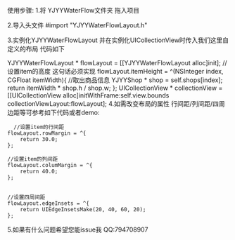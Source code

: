 使用步骤:
1.将 YJYYWaterFlow文件夹 拖入项目

2.导入头文件 #import "YJYYWaterFlowLayout.h"

3.实例化YJYYWaterFlowLayout 并在实例化UICollectionView时传入我们这里自定义的布局 代码如下

 YJYYWaterFlowLayout * flowLayout = [[YJYYWaterFlowLayout alloc]init];
    //设置item的高度 这句话必须实现
    flowLayout.itemHeight = ^(NSInteger index, CGFloat itemWidth){
        //取出商品信息
        YJYYShop * shop = self.shops[index];
        return itemWidth * shop.h / shop.w;
    };
    UICollectionView * collectionView = [[UICollectionView alloc]initWithFrame:self.view.bounds collectionViewLayout:flowLayout];
4.如需改变布局的属性 行间距/列间距/四周边距等可参考如下代码或者demo:

      //设置item的行间距
    flowLayout.rowMargin = ^{
        return 30.0;
    };
    
    //设置item的列间距
    flowLayout.columMargin = ^{
        return 40.0;
    };
    
    
    //设置四周间距
    flowLayout.edgeInsets = ^{
        return UIEdgeInsetsMake(20, 40, 60, 20);
    };
5.如果有什么问题希望您能issue我 QQ:794708907


